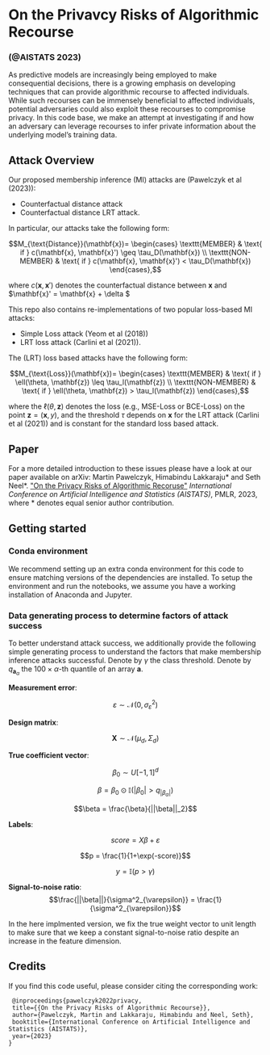 # On the Privavcy Risks of Algorithmic Recourse 
### (@AISTATS 2023)
As predictive models are increasingly being employed to make consequential decisions, there is
a growing emphasis on developing techniques that can provide algorithmic recourse to affected
individuals. While such recourses can be immensely beneficial to affected individuals, potential
adversaries could also exploit these recourses to compromise privacy. In this code base, we make an 
attempt at investigating if and how an adversary can leverage recourses to infer private information
about the underlying model’s training data. 

## Attack Overview
Our proposed membership inference (MI) attacks are (Pawelczyk et al (2023)):
- Counterfactual distance attack
- Counterfactual distance LRT attack.

In particular, our attacks take the following form:
```math
M_{\text{Distance}}(\mathbf{x})= \begin{cases} \texttt{MEMBER} & \text{ if } c(\mathbf{x}, \mathbf{x}') \geq \tau_D(\mathbf{x}) \\ \texttt{NON-MEMBER} & \text{ if } c(\mathbf{x}, \mathbf{x}') < \tau_D(\mathbf{x}) \end{cases},
```
where $c(\mathbf{x}, \mathbf{x}')$ denotes the counterfactual distance between $\mathbf{x}$ and $\mathbf{x}' = \mathbf{x} + \delta $

This repo also contains re-implementations of two popular loss-based MI attacks:
- Simple Loss attack (Yeom et al (2018))
- LRT loss attack (Carlini et al (2021)).

The (LRT) loss based attacks have the following form:
```math
M_{\text{Loss}}(\mathbf{x})= \begin{cases} \texttt{MEMBER} & \text{ if } \ell(\theta, \mathbf{z}) \leq \tau_l(\mathbf{z}) \\ \texttt{NON-MEMBER} & \text{ if } \ell(\theta, \mathbf{z}) > \tau_l(\mathbf{z}) \end{cases},
```
where the $\ell(\theta, \mathbf{z})$ denotes the loss (e.g., MSE-Loss or BCE-Loss) on the point $\mathbf{z} = (\mathbf{x}, y)$, and the threshold $\tau$ depends on $\mathbf{x}$ for the LRT attack (Carlini et al (2021)) and is constant for the standard loss based attack.

## Paper
For a more detailed introduction to these issues please have a look at our paper available on arXiv:
Martin Pawelczyk, Himabindu Lakkaraju* and Seth Neel*. ["On the Privacy Risks of Algorithmic Recoruse"](https://arxiv.org/abs/2211.05427) *International Conference on Artificial Intelligence and Statistics (AISTATS)*, PMLR, 2023, where * denotes equal senior author contribution.

## Getting started
### Conda environment
We recommend setting up an extra conda environment for this code to ensure matching versions of the dependencies are installed. To setup the environment and run the notebooks, we assume you have a working installation of Anaconda and Jupyter.

### Data generating process to determine factors of attack success
To better understand attack success, we additionally provide the following simple generating process to understand the factors that make membership inference attacks successful. 
Denote by $\gamma$ the class threshold. Denote by $q_{\mathbf{a}_{\alpha}}$ the $100 \times \alpha$-th quantile of an array $\mathbf{a}$.

**Measurement error**:

$$\varepsilon \sim \mathcal{N}(0, \sigma^2_{\varepsilon})$$

**Design matrix**: 

$$\mathbf{X} \sim \mathcal{N}(\mu_d, \Sigma_d)$$

**True coefficient vector**:

$$\beta_0 \sim U[-1,1]^d$$

$$\beta = \beta_0 \odot \mathbb{I}(|\beta_0| > q_{|\beta_{\alpha}|})$$

$$\beta = \frac{\beta}{||\beta||_2}$$

**Labels**:

$$score =  X \beta + \varepsilon$$

$$p = \frac{1}{1+\exp(-score)}$$

$$y =  \mathbb{I}\big( p  > \gamma \big)$$

**Signal-to-noise ratio**:
$$\frac{||\beta||}{\sigma^2_{\varepsilon}} = \frac{1}{\sigma^2_{\varepsilon}}$$

In the here implmented version, we fix the true weight vector to unit length to make sure that we keep a constant signal-to-noise ratio despite an increase in the feature dimension.


## Credits
If you find this code useful, please consider citing the corresponding work:
```
 @inproceedings{pawelczyk2022privacy,
 title={{On the Privacy Risks of Algorithmic Recourse}},
 author={Pawelczyk, Martin and Lakkaraju, Himabindu and Neel, Seth},
 booktitle={International Conference on Artificial Intelligence and Statistics (AISTATS)},
 year={2023}
}
```

